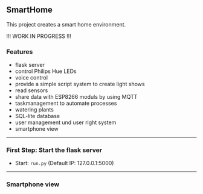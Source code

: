 ##  SmartHome

This project creates a smart home environment.

!!! WORK IN PROGRESS !!!


### Features

- flask server 
- control Philips Hue LEDs
- voice control 
- provide a simple script system to create light shows
- read sensors
- share data with ESP8266 moduls by using MQTT
- taskmanagement to automate processes
- watering plants
- SQL-lite database 
- user management und user right system
- smartphone view

------------

### First Step: Start the flask server

- Start: ```run.py``` (Default IP: 127.0.0.1:5000)

------------

### Smartphone view



